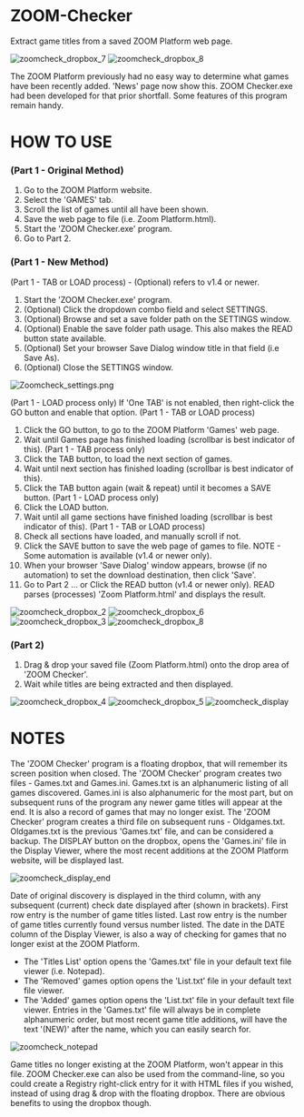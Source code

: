# ZOOM-Checker
Extract game titles from a saved ZOOM Platform web page.

![zoomcheck_dropbox_7](https://github.com/Twombs/ZOOM-Checker/blob/main/Screenshots/Zoomcheck_dropbox_7.png?raw=true)
![zoomcheck_dropbox_8](https://github.com/Twombs/ZOOM-Checker/blob/main/Screenshots/Zoomcheck_dropbox_8.png?raw=true)

The ZOOM Platform previously had no easy way to determine what games have been recently added. 'News' page now show this.
ZOOM Checker.exe had been developed for that prior shortfall. Some features of this program remain handy.

# HOW TO USE
### (Part 1 - Original Method)
1. Go to the ZOOM Platform website.
2. Select the 'GAMES' tab.
3. Scroll the list of games until all have been shown.
4. Save the web page to file (i.e. Zoom Platform.html).
5. Start the 'ZOOM Checker.exe' program.
6. Go to Part 2.
### (Part 1 - New Method)
(Part 1 - TAB or LOAD process) - (Optional) refers to v1.4 or newer.
1. Start the 'ZOOM Checker.exe' program.
2. (Optional) Click the dropdown combo field and select SETTINGS.
3. (Optional) Browse and set a save folder path on the SETTINGS window.
4. (Optional) Enable the save folder path usage. This also makes the READ button state available.
5. (Optional) Set your browser Save Dialog window title in that field (i.e Save As).
6. (Optional) Close the SETTINGS window.

![Zoomcheck_settings.png](https://github.com/Twombs/ZOOM-Checker/blob/main/Screenshots/Zoomcheck_settings.png?raw=true)

(Part 1 - LOAD process only)
If 'One TAB' is not enabled, then right-click the GO button and enable that option.
(Part 1 - TAB or LOAD process)
1. Click the GO button, to go to the ZOOM Platform 'Games' web page.
2. Wait until Games page has finished loading (scrollbar is best indicator of this).
(Part 1 - TAB process only)
1. Click the TAB button, to load the next section of games.
2. Wait until next section has finished loading (scrollbar is best indicator of this).
3. Click the TAB button again (wait & repeat) until it becomes a SAVE button.
(Part 1 - LOAD process only)
1. Click the LOAD button.
2. Wait until all game sections have finished loading (scrollbar is best indicator of this).
(Part 1 - TAB or LOAD process)
1. Check all sections have loaded, and manually scroll if not.
2. Click the SAVE button to save the web page of games to file. NOTE - Some automation is available (v1.4 or newer only).
3. When your browser 'Save Dialog' window appears, browse (if no automation) to set the download destination, then click 'Save'.
4. Go to Part 2 ... or Click the READ button (v1.4 or newer only). READ parses (processes) 'Zoom Platform.html' and displays the result.

![zoomcheck_dropbox_2](https://github.com/Twombs/ZOOM-Checker/blob/main/Screenshots/Zoomcheck_dropbox_2.png?raw=true)
![zoomcheck_dropbox_6](https://github.com/Twombs/ZOOM-Checker/blob/main/Screenshots/Zoomcheck_dropbox_6.png?raw=true)
![zoomcheck_dropbox_3](https://github.com/Twombs/ZOOM-Checker/blob/main/Screenshots/Zoomcheck_dropbox_3.png?raw=true)
![zoomcheck_dropbox_8](https://github.com/Twombs/ZOOM-Checker/blob/main/Screenshots/Zoomcheck_dropbox_8.png?raw=true)

### (Part 2)
1. Drag & drop your saved file (Zoom Platform.html) onto the drop area of 'ZOOM Checker'.
2. Wait while titles are being extracted and then displayed.

![zoomcheck_dropbox_4](https://github.com/Twombs/ZOOM-Checker/blob/main/Screenshots/Zoomcheck_dropbox_4.png?raw=true)
![zoomcheck_dropbox_5](https://github.com/Twombs/ZOOM-Checker/blob/main/Screenshots/Zoomcheck_dropbox_5.png?raw=true)
![zoomcheck_display](https://github.com/Twombs/ZOOM-Checker/blob/main/Screenshots/Zoomcheck_display.png?raw=true)

# NOTES
The 'ZOOM Checker' program is a floating dropbox, that will remember its screen position when closed.
The 'ZOOM Checker' program creates two files - Games.txt and Games.ini.
Games.txt is an alphanumeric listing of all games discovered.
Games.ini is also alphanumeric for the most part, but on subsequent runs of the program any newer game titles will appear at the end. It is also a record of games that may no longer exist.
The 'ZOOM Checker' program creates a third file on subsequent runs - Oldgames.txt.
Oldgames.txt is the previous 'Games.txt' file, and can be considered a backup.
The DISPLAY button on the dropbox, opens the 'Games.ini' file in the Display Viewer, where the most recent additions at the ZOOM Platform website, will be displayed last.

![zoomcheck_display_end](https://github.com/Twombs/ZOOM-Checker/blob/main/Screenshots/Zoomcheck_display_end.png?raw=true)

Date of original discovery is displayed in the third column, with any subsequent (current) check date displayed after (shown in brackets).
First row entry is the number of game titles listed. Last row entry is the number of game titles currently found versus number listed.
The date in the DATE column of the Display Viewer, is also a way of checking for games that no longer exist at the ZOOM Platform.
- The 'Titles List' option opens the 'Games.txt' file in your default text file viewer (i.e. Notepad).
- The 'Removed' games option opens the 'List.txt' file in your default text file viewer.
- The 'Added' games option opens the 'List.txt' file in your default text file viewer.
Entries in the 'Games.txt' file will always be in complete alphanumeric order, but most recent game title additions, will have the text '(NEW)' after the name, which you can easily search for.

![zoomcheck_notepad](https://github.com/Twombs/ZOOM-Checker/blob/main/Screenshots/Zoomcheck_notepad.png?raw=true)

Game titles no longer existing at the ZOOM Platform, won't appear in this file.
ZOOM Checker.exe can also be used from the command-line, so you could create a Registry right-click entry for it with HTML files if you wished, instead of using drag & drop with the floating dropbox. There are obvious benefits to using the dropbox though.

